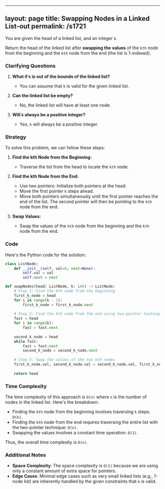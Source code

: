 
---
layout: page
title:  Swapping Nodes in a Linked List-out
permalink: /s1721
---

You are given the head of a linked list, and an integer `k`.

Return the head of the linked list after **swapping the values** of the `kth` node from the beginning and the `kth` node from the end (the list is 1-indexed).

### Clarifying Questions
1. **What if `k` is out of the bounds of the linked list?** 
    - You can assume that `k` is valid for the given linked list.
    
2. **Can the linked list be empty?**
    - No, the linked list will have at least one node.

3. **Will `k` always be a positive integer?**
    - Yes, `k` will always be a positive integer.

### Strategy

To solve this problem, we can follow these steps:
1. **Find the kth Node from the Beginning:**
   - Traverse the list from the head to locate the `kth` node.

2. **Find the kth Node from the End:**
   - Use two pointers: Initialize both pointers at the head. 
   - Move the first pointer `k` steps ahead.
   - Move both pointers simultaneously until the first pointer reaches the end of the list. The second pointer will then be pointing to the `kth` node from the end.

3. **Swap Values:**
   - Swap the values of the `kth` node from the beginning and the `kth` node from the end.

### Code

Here's the Python code for the solution:

```python
class ListNode:
    def __init__(self, val=0, next=None):
        self.val = val
        self.next = next

def swapNodes(head: ListNode, k: int) -> ListNode:
    # Step 1: Find the kth node from the beginning
    first_k_node = head
    for i in range(k - 1):
        first_k_node = first_k_node.next
    
    # Step 2: Find the kth node from the end using two-pointer technique
    fast = head
    for i in range(k):
        fast = fast.next
    
    second_k_node = head
    while fast:
        fast = fast.next
        second_k_node = second_k_node.next
    
    # Step 3: Swap the values of the two kth nodes
    first_k_node.val, second_k_node.val = second_k_node.val, first_k_node.val
    
    return head
```

### Time Complexity

The time complexity of this approach is `O(n)` where `n` is the number of nodes in the linked list. Here's the breakdown:
- Finding the `kth` node from the beginning involves traversing `k` steps: `O(k)`.
- Finding the `kth` node from the end requires traversing the entire list with the two-pointer technique: `O(n)`.
- Swapping the values involves a constant time operation: `O(1)`.

Thus, the overall time complexity is `O(n)`.

### Additional Notes

- **Space Complexity**: The space complexity is `O(1)` because we are using only a constant amount of extra space for pointers.
- **Edge Cases**: Minimal edge cases such as very small linked lists (e.g., 1-node list) are inherently handled by the given constraints that `k` is valid.